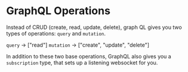 # GraphQL Operations

Instead of CRUD (create, read, update, delete), graph QL gives you two types
of operations: `query` and `mutation`.

`query` -> ["read"]
`mutation` -> ["create", "update", "delete"]

In addition to these two base operations, GraphQL also gives you a
`subscription` type, that sets up a listening websocket for you.
